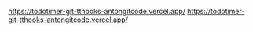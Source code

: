 https://todotimer-git-tthooks-antongitcode.vercel.app/
https://todotimer-git-tthooks-antongitcode.vercel.app/
